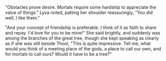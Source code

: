 "Obstacles prove desire. Mortals require some hardship to appreciate the value of things." Lyva noted, patting her shoulder reassuringly, "You did well, I like them."     

"And your concept of friendship is preferable. I think of it as faith to share and repay. I'd love for you to be mine!" She said brightly, and suddenly was among the branches of the great tree, though she kept speaking as clearly as if she was still beside Thool, "This is quite impressive. Tell me, what would you think of a meeting place of the gods, a place to call our own, and for mortals to call ours? Would it have to be a tree?"